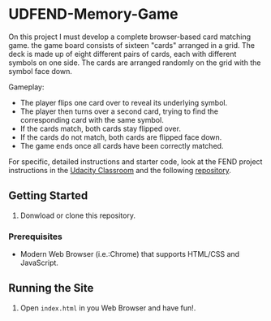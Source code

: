 # UDFEND-Memory-Game

On this project I must develop a complete browser-based card matching game. the game board consists of sixteen "cards" arranged in a grid. The deck is made up of eight different pairs of cards, each with different symbols on one side. The cards are arranged randomly on the grid with the symbol face down. 

Gameplay:

* The player flips one card over to reveal its underlying symbol.
* The player then turns over a second card, trying to find the corresponding card with the same symbol.
* If the cards match, both cards stay flipped over.
* If the cards do not match, both cards are flipped face down.
* The game ends once all cards have been correctly matched.

For specific, detailed instructions and starter code, look at the FEND project instructions in the [Udacity Classroom](https://classroom.udacity.com/me) and the following [repository](https://github.com/udacity/fend-project-memory-game).

## Getting Started

1. Donwload or clone this repository.

### Prerequisites

* Modern Web Browser (i.e.:Chrome) that supports HTML/CSS and JavaScript.

## Running the Site

1. Open `index.html` in you Web Browser and have fun!.

